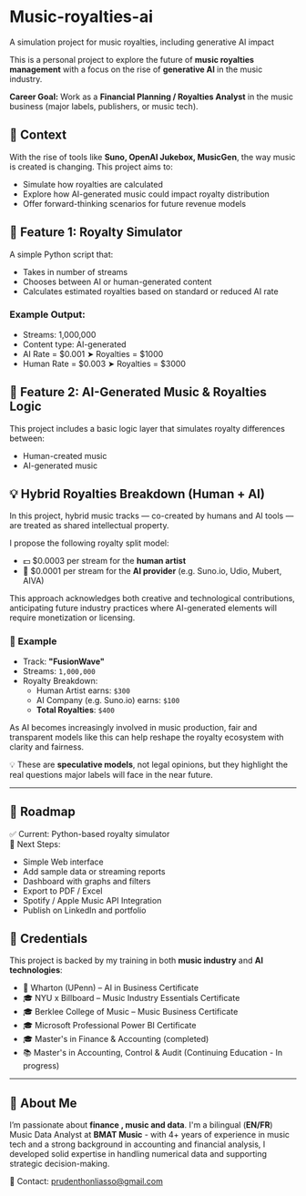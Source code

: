 # Music-royalties-ai
A simulation project for music royalties, including generative AI impact

This is a personal project to explore the future of **music royalties management** with a focus on the rise of **generative AI** in the music industry.

**Career Goal:** Work as a **Financial Planning / Royalties Analyst** in the music business (major labels, publishers, or music tech).

## 📌 Context

With the rise of tools like **Suno, OpenAI Jukebox, MusicGen**, the way music is created is changing. This project aims to:

- Simulate how royalties are calculated
- Explore how AI-generated music could impact royalty distribution
- Offer forward-thinking scenarios for future revenue models

## 🧮 Feature 1: Royalty Simulator

A simple Python script that:

- Takes in number of streams
- Chooses between AI or human-generated content
- Calculates estimated royalties based on standard or reduced AI rate

### Example Output:
- Streams: 1,000,000
- Content type: AI-generated
- AI Rate = $0.001 ➤ Royalties = $1000
- Human Rate = $0.003 ➤ Royalties = $3000


## 🤖 Feature 2: AI-Generated Music & Royalties Logic

This project includes a basic logic layer that simulates royalty differences between:

- Human-created music
- AI-generated music

## 💡 Hybrid Royalties Breakdown (Human + AI)

In this project, hybrid music tracks — co-created by humans and AI tools — are treated as shared intellectual property.

I propose the following royalty split model:
- 💵 $0.0003 per stream for the **human artist**
- 🤖 $0.0001 per stream for the **AI provider** (e.g. Suno.io, Udio, Mubert, AIVA)

This approach acknowledges both creative and technological contributions, anticipating future industry practices where AI-generated elements will require monetization or licensing.

### 🧪 Example

- Track: **"FusionWave"**
- Streams: `1,000,000`
- Royalty Breakdown:
  - Human Artist earns: `$300`
  - AI Company (e.g. Suno.io) earns: `$100`
  - **Total Royalties**: `$400`

As AI becomes increasingly involved in music production, fair and transparent models like this can help reshape the royalty ecosystem with clarity and fairness.

💡 These are **speculative models**, not legal opinions, but they highlight the real questions major labels will face in the near future.

---

## 🔭 Roadmap

✅ Current: Python-based royalty simulator  
🚧 Next Steps:
- Simple Web interface
- Add sample data or streaming reports
- Dashboard with graphs and filters
- Export to PDF / Excel
- Spotify / Apple Music API Integration
- Publish on LinkedIn and portfolio

## 📜 Credentials

This project is backed by my training in both **music industry** and **AI technologies**:

- 🤖 Wharton (UPenn) – AI in Business Certificate
- 🎓 NYU x Billboard – Music Industry Essentials Certificate  
- 🎓 Berklee College of Music – Music Business Certificate
- 🎓 Microsoft Professional Power BI Certificate
- 🎓 Master's in Finance & Accounting (completed)  
- 📚 Master's in Accounting, Control & Audit (Continuing Education - In progress)

---

## 👤 About Me

I’m passionate about **finance , music and data**. I'm a bilingual (**EN/FR**) Music Data Analyst at **BMAT Music** - with 4+ years of experience in music tech and a strong background in accounting and financial analysis, I developed solid expertise in handling numerical data and supporting strategic decision-making.

📧 Contact: prudenthonliasso@gmail.com

